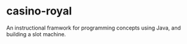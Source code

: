 # casino-royal
An instructional framwork for programming concepts using Java, and building a slot machine.
